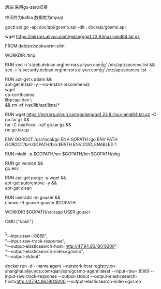 后端 采用go-zero框架

中间件为kafka
数据库为mysql


goctl api go -api doc/api/gosmo.api -dir . doc/api/gosmo.api

wget https://mirrors.aliyun.com/golang/go1.23.8.linux-amd64.tar.gz





FROM debian:bookworm-slim

WORKDIR /tmp

RUN sed -i 's|deb.debian.org|mirrors.aliyun.com|g' /etc/apt/sources.list && \
sed -i 's|security.debian.org|mirrors.aliyun.com|g' /etc/apt/sources.list

RUN apt-get update && \
apt-get install -y --no-install-recommends \
wget \
ca-certificates \
libpcap-dev \  
&& rm -rf /var/lib/apt/lists/*

RUN wget https://mirrors.aliyun.com/golang/go1.23.8.linux-amd64.tar.gz -O go.tar.gz && \
tar -C /usr/local -xzf go.tar.gz && \
rm go.tar.gz

ENV GOROOT /usr/local/go
ENV GOPATH /go
ENV PATH $GOROOT/bin:$GOPATH/bin:$PATH
ENV CGO_ENABLED 1 

RUN mkdir -p $GOPATH/src $GOPATH/bin $GOPATH/pkg

RUN go version && \
go env

RUN apt-get purge -y wget && \
apt-get autoremove -y && \
apt-get clean

RUN useradd -m gouser && \
chown -R gouser:gouser $GOPATH

WORKDIR $GOPATH/src/app
USER gouser

CMD ["bash"]

, \
"--input-raw=:8888", \
"--input-raw-track-response", \
"--output-elasticsearch-host=http://47.94.96.190:9200", \
"--output-elasticsearch-index=gosmo", \
"--output-stdout"

docker run -d --name agent --network host   registry.cn-shanghai.aliyuncs.com/qianjisan/gosmo-agent:latest    --input-raw=:8080  --input-raw-track-response  --output-stdout --output-elasticsearch-host=http://47.94.96.190:9200 --output-elasticsearch-index=gosmo
